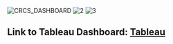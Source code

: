 ![CRCS_DASHBOARD](https://github.com/ISHA-2112/ISHA-2112.github.io/assets/89999331/649277ff-0c72-4bcb-ba2a-4b746ecbb347)
![2](https://github.com/ISHA-2112/ISHA-2112.github.io/assets/89999331/ec7e9d01-cb71-4f86-97c9-055dd4a5389a)
![3](https://github.com/ISHA-2112/ISHA-2112.github.io/assets/89999331/f2ef3803-12fd-44ba-9c81-d5d3f09577ae)

## Link to Tableau Dashboard: [Tableau](https://public.tableau.com/views/Isha_Desai_CRCS_Dashboard/Dashboard2?:language=en-US&:display_count=n&:origin=viz_share_link)


